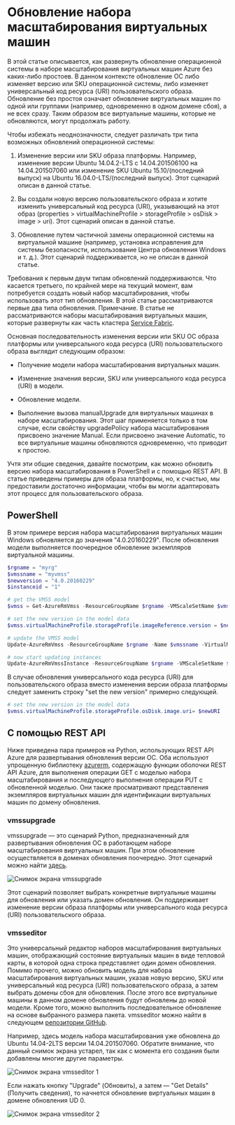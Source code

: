 <properties
	pageTitle="Развертывание приложения в наборах масштабирования виртуальных машин | Microsoft Azure"
	description="Развертывание приложения в наборах масштабирования виртуальных машин"
	services="virtual-machine-scale-sets"
	documentationCenter=""
	authors="gbowerman"
	manager="timlt"
	editor=""
	tags="azure-resource-manager"/>

<tags
	ms.service="virtual-machine-scale-sets"
	ms.workload="na"
	ms.tgt_pltfrm="na"
	ms.devlang="na"
	ms.topic="article"
	ms.date="09/13/2016"
	ms.author="guybo"/>


# Обновление набора масштабирования виртуальных машин

В этой статье описывается, как развернуть обновление операционной системы в наборе масштабирования виртуальных машин Azure без каких-либо простоев. В данном контексте обновление ОС либо изменяет версию или SKU операционной системы, либо изменяет универсальный код ресурса (URI) пользовательского образа. Обновление без простоя означает обновление виртуальных машин по одной или группами (например, одновременно в одном домене сбоя), а не всех сразу. Таким образом все виртуальные машины, которые не обновляются, могут продолжать работу.

Чтобы избежать неоднозначности, следует различать три типа возможных обновлений операционной системы:

1. Изменение версии или SKU образа платформы. Например, изменение версии Ubuntu 14.04.2-LTS с 14.04.201506100 на 14.04.201507060 или изменение SKU Ubuntu 15.10/(последний выпуск) на Ubuntu 16.04.0-LTS/(последний выпуск). Этот сценарий описан в данной статье.

2. Вы создали новую версию пользовательского образа и хотите изменить универсальный код ресурса (URI), указывающий на этот образ (properties > virtualMachineProfile > storageProfile > osDisk > image > uri). Этот сценарий описан в данной статье.

3. Обновление путем частичной замены операционной системы на виртуальной машине (например, установка исправления для системы безопасности, использование Центра обновления Windows и т. д.). Этот сценарий поддерживается, но не описан в данной статье.

Требования к первым двум типам обновлений поддерживаются. Что касается третьего, по крайней мере на текущий момент, вам потребуется создать новый набор масштабирования, чтобы использовать этот тип обновления. В этой статье рассматриваются первые два типа обновления. Примечание. В статье не рассматриваются наборы масштабирования виртуальных машин, которые развернуты как часть кластера [Service Fabric](https://azure.microsoft.com/services/service-fabric/).

Основная последовательность изменения версии или SKU ОС образа платформы или универсального кода ресурса (URI) пользовательского образа выглядит следующим образом:

* Получение модели набора масштабирования виртуальных машин.

* Изменение значения версии, SKU или универсального кода ресурса (URI) в модели.

* Обновление модели.

* Выполнение вызова manualUpgrade для виртуальных машинах в наборе масштабирования. Этот шаг применяется только в том случае, если свойству upgradePolicy набора масштабирования присвоено значение Manual. Если присвоено значение Automatic, то все виртуальные машины обновляются одновременно, что приводит к простою.


Учтя эти общие сведения, давайте посмотрим, как можно обновить версию набора масштабирования в PowerShell и с помощью REST API. В статье приведены примеры для образа платформы, но, к счастью, мы предоставили достаточно информации, чтобы вы могли адаптировать этот процесс для пользовательского образа.

## PowerShell

В этом примере версия набора масштабирования виртуальных машин Windows обновляется до значения "4.0.20160229". После обновления модели выполняется поочередное обновление экземпляров виртуальной машины.

```powershell
$rgname = "myrg"
$vmssname = "myvmss"
$newversion = "4.0.20160229"
$instanceid = "1"

# get the VMSS model
$vmss = Get-AzureRmVmss -ResourceGroupName $rgname -VMScaleSetName $vmssname

# set the new version in the model data
$vmss.virtualMachineProfile.storageProfile.imageReference.version = $newversion

# update the VMSS model
Update-AzureRmVmss -ResourceGroupName $rgname -Name $vmssname -VirtualMachineScaleSet $vmss

# now start updating instances
Update-AzureRmVmssInstance -ResourceGroupName $rgname -VMScaleSetName $vmssname -InstanceId $instanceId
```

В случае обновления универсального кода ресурса (URI) для пользовательского образа вместо изменения версии образа платформы следует заменить строку "set the new version" примерно следующей.

```powershell
# set the new version in the model data
$vmss.virtualMachineProfile.storageProfile.osDisk.image.uri= $newURI
```


## С помощью REST API

Ниже приведена пара примеров на Python, использующих REST API Azure для развертывания обновления версии ОС. Оба используют упрощенную библиотеку [azurerm](https://pypi.python.org/pypi/azurerm), содержащую функции оболочки REST API Azure, для выполнения операции GET с моделью набора масштабирования и последующего выполнения операции PUT с обновленной моделью. Они также просматривают представления экземпляров виртуальных машин для идентификации виртуальных машин по домену обновления.

### vmssupgrade

vmssupgrade — это сценарий Python, предназначенный для развертывания обновления ОС в работающем наборе масштабирования виртуальных машин. При этом обновление осуществляется в доменах обновления поочередно. Этот сценарий можно найти [здесь](https://github.com/gbowerman/vmsstools).

![Снимок экрана vmssupgrade](./media/virtual-machine-scale-sets-upgrade-scale-set/vmssupgrade-screenshot.png)

Этот сценарий позволяет выбрать конкретные виртуальные машины для обновления или указать домен обновления. Он поддерживает изменение версии образа платформы или универсального кода ресурса (URI) пользовательского образа.

### vmsseditor

Это универсальный редактор наборов масштабирования виртуальных машин, отображающий состояние виртуальных машин в виде тепловой карты, в которой одна строка представляет один домен обновления. Помимо прочего, можно обновить модель для набора масштабирования виртуальных машин, указав новую версию, SKU или универсальный код ресурса (URI) пользовательского образа, а затем выбрать домены сбоя для обновления. После этого все виртуальные машины в данном домене обновления будут обновлены до новой модели. Кроме того, можно выполнить последовательное обновление на основе выбранного размера пакета. vmsseditor можно найти в следующем [репозитории GitHub](https://github.com/gbowerman/vmssdashboard).

Например, здесь модель набора масштабирования уже обновлена до Ubuntu 14.04-2LTS версии 14.04.201507060. Обратите внимание, что данный снимок экрана устарел, так как с момента его создания были добавлены многие другие параметры.

![Снимок экрана vmsseditor 1](./media/virtual-machine-scale-sets-upgrade-scale-set/vmssEditor1.png)

Если нажать кнопку "Upgrade" (Обновить), а затем — "Get Details" (Получить сведения), то начнется обновление виртуальных машин в домене обновления UD 0.

![Снимок экрана vmsseditor 2](./media/virtual-machine-scale-sets-upgrade-scale-set/vmssEditor2.png)

<!---HONumber=AcomDC_0921_2016-->